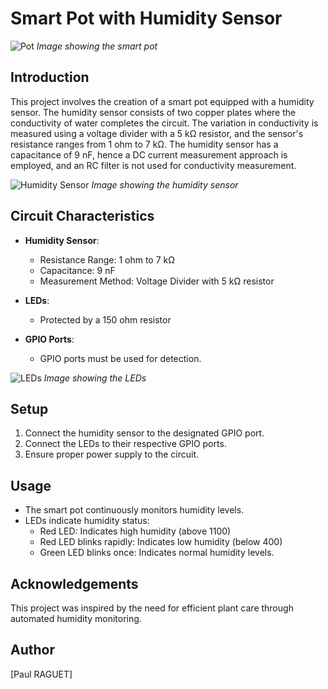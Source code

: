 # Smart Pot with Humidity Sensor

![Pot](blob:https://devinci-my.sharepoint.com/9cf0d9e7-6e1a-454f-bdfe-a82baa097ea0)
*Image showing the smart pot*

## Introduction

This project involves the creation of a smart pot equipped with a humidity sensor. The humidity sensor consists of two copper plates where the conductivity of water completes the circuit. The variation in conductivity is measured using a voltage divider with a 5 kΩ resistor, and the sensor's resistance ranges from 1 ohm to 7 kΩ. The humidity sensor has a capacitance of 9 nF, hence a DC current measurement approach is employed, and an RC filter is not used for conductivity measurement.

![Humidity Sensor](humidity_sensor_image.jpg)
*Image showing the humidity sensor*

## Circuit Characteristics

- **Humidity Sensor**:
  - Resistance Range: 1 ohm to 7 kΩ
  - Capacitance: 9 nF
  - Measurement Method: Voltage Divider with 5 kΩ resistor

- **LEDs**:
  - Protected by a 150 ohm resistor

- **GPIO Ports**: 
  - GPIO ports must be used for detection.

![LEDs](blob:https://devinci-my.sharepoint.com/1f169ad7-0af5-4699-a379-69f7f65e8381)
*Image showing the LEDs*

## Setup

1. Connect the humidity sensor to the designated GPIO port.
2. Connect the LEDs to their respective GPIO ports.
3. Ensure proper power supply to the circuit.

## Usage

- The smart pot continuously monitors humidity levels.
- LEDs indicate humidity status: 
  - Red LED: Indicates high humidity (above 1100)
  - Red LED blinks rapidly: Indicates low humidity (below 400)
  - Green LED blinks once: Indicates normal humidity levels.

## Acknowledgements

This project was inspired by the need for efficient plant care through automated humidity monitoring.

## Author

[Paul RAGUET]


